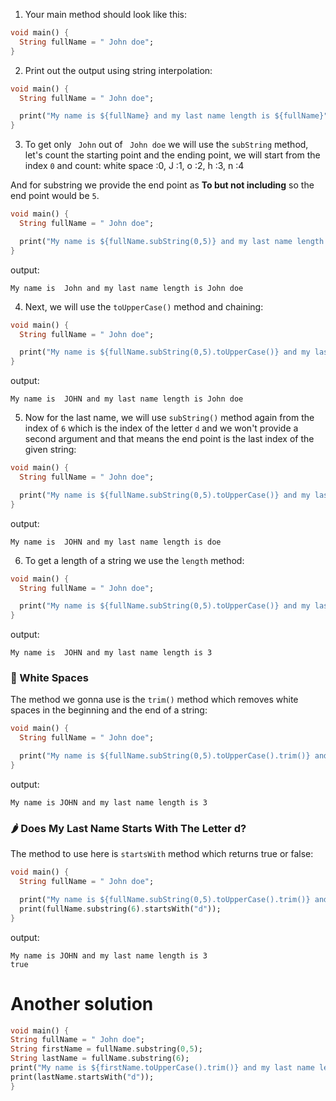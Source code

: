 1. Your main method should look like this:

```dart
void main() {
  String fullName = " John doe";
}
```

2. Print out the output using string interpolation:

```dart
void main() {
  String fullName = " John doe";

  print("My name is ${fullName} and my last name length is ${fullName}")
}
```

3. To get only ` John` out of ` John doe` we will use the `subString` method, let's count the starting point and the ending point, we will start from the index `0` and count: white space :0, J :1, o :2, h :3, n :4

And for substring we provide the end point as **To but not including** so the end point would be `5`.

```dart
void main() {
  String fullName = " John doe";

  print("My name is ${fullName.subString(0,5)} and my last name length is ${fullName}")
}
```

output:

```
My name is  John and my last name length is John doe
```

4. Next, we will use the `toUpperCase()` method and chaining:

```dart
void main() {
  String fullName = " John doe";

  print("My name is ${fullName.subString(0,5).toUpperCase()} and my last name length is ${fullName}")
}
```

output:

```
My name is  JOHN and my last name length is John doe
```

5. Now for the last name, we will use `subString()` method again from the index of `6` which is the index of the letter `d` and we won't provide a second argument and that means the end point is the last index of the given string:

```dart
void main() {
  String fullName = " John doe";

  print("My name is ${fullName.subString(0,5).toUpperCase()} and my last name length is ${fullName.subString(6)}")
}
```

output:

```
My name is  JOHN and my last name length is doe
```

6. To get a length of a string we use the `length` method:

```dart
void main() {
  String fullName = " John doe";

  print("My name is ${fullName.subString(0,5).toUpperCase()} and my last name length is ${fullName.subString(6).length}")
}
```

output:

```
My name is  JOHN and my last name length is 3
```

### 🍋 White Spaces

The method we gonna use is the `trim()` method which removes white spaces in the beginning and the end of a string:

```dart
void main() {
  String fullName = " John doe";

  print("My name is ${fullName.subString(0,5).toUpperCase().trim()} and my last name length is ${fullName.subString(6).length}")
}
```

output:

```
My name is JOHN and my last name length is 3
```

### 🌶 Does My Last Name Starts With The Letter d?

The method to use here is `startsWith` method which returns true or false:

```dart
void main() {
  String fullName = " John doe";

  print("My name is ${fullName.subString(0,5).toUpperCase().trim()} and my last name length is ${fullName.subString(6).length}")
  print(fullName.substring(6).startsWith("d"));
}
```

output:

```
My name is JOHN and my last name length is 3
true
```

# Another solution

```dart
void main() {
String fullName = " John doe";
String firstName = fullName.substring(0,5);
String lastName = fullName.substring(6);
print("My name is ${firstName.toUpperCase().trim()} and my last name length is ${lastName.length}");
print(lastName.startsWith("d"));
}
```
